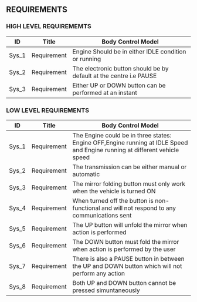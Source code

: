 
## REQUIREMENTS

### HIGH LEVEL REQUIREMEMTS

|ID|Title|Body Control Model|
|--|-----|------------------|
|Sys_1|Requirement|Engine Should be in either IDLE condition or running|
|Sys_2|Requirement|The electronic button should be by default at the centre i.e PAUSE|
|Sys_3|Requirement|Either UP or DOWN button can be performed at an instant|

### LOW LEVEL REQUIREMENTS

|ID|Title|Body Control Model|
|--|-----|------------------|
|Sys_1|Requirement|The Engine could be in three states: Engine OFF,Engine running at IDLE Speed and Engine running at different vehicle speed|
|Sys_2|Requirement|The transmission can be either manual or automatic|
|Sys_3|Requirement|The mirror folding button must only work when the vehicle is turned ON|
|Sys_4|Requirement|When turned off the button is non-functional and will not respond to any communications sent|
|Sys_5|Requirement|The UP button will unfold the mirror when action is performed|
|Sys_6|Requirement|The DOWN button must fold the mirror when action is performed by the user|
|Sys_7|Requirement|There is also a PAUSE button in between the UP and DOWN button which will not perform any action|
|Sys_8|Requirement|Both UP and DOWN button cannot be pressed simuntaneously|
